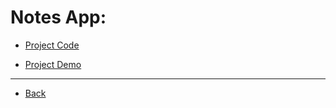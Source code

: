 # Notes App:

- [Project Code](https://github.com/ahmedosamasawah/YourNotesApp.git)

- [Project Demo](https://yournotes-s56j.onrender.com/)

---

- [Back](../readme.md)
